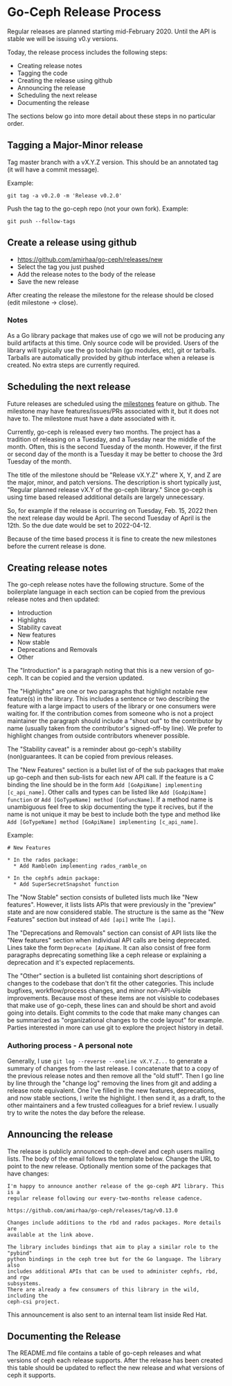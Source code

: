 
# Go-Ceph Release Process

Regular releases are planned starting mid-February 2020. Until the API is
stable we will be issuing v0.y versions.

Today, the release process includes the following steps:
* Creating release notes
* Tagging the code
* Creating the release using github
* Announcing the release
* Scheduling the next release
* Documenting the release

The sections below go into more detail about these steps in no particular order.

## Tagging a Major-Minor release

Tag master branch with a vX.Y.Z version. This should be an annotated tag (it
will have a commit message).

Example:
```shell
git tag -a v0.2.0 -m 'Release v0.2.0'
```

Push the tag to the go-ceph repo (not your own fork).
Example:
```shell
git push --follow-tags
```


## Create a release using github
* https://github.com/amirhaa/go-ceph/releases/new
* Select the tag you just pushed
* Add the release notes to the body of the release
* Save the new release

After creating the release the milestone for the release should be closed
(edit milestone -> close).


### Notes

As a Go library package that makes use of cgo we will not be producing any
build artifacts at this time. Only source code will be provided. Users of the
library will typically use the go toolchain (go modules, etc), git or tarballs.
Tarballs are automatically provided by github interface when a release is
created. No extra steps are currently required.


## Scheduling the next release

Future releases are scheduled using the
[milestones](https://github.com/amirhaa/go-ceph/milestones) feature on github. The
milestone may have features/issues/PRs associated with it, but it does not have
to. The milestone must have a date associated with it.

Currently, go-ceph is released every two months. The project has a tradition of
releasing on a Tuesday, and a Tuesday near the middle of the month. Often, this
is the second Tuesday of the month. However, if the first or second day of the
month is a Tuesday it may be better to choose the 3rd Tuesday of the month.

The title of the milestone should be "Release vX.Y.Z" where X, Y, and Z are the
major, minor, and patch versions. The description is short typically just,
"Regular planned release vX.Y of the go-ceph library." Since go-ceph is using
time based released additional details are largely unnecessary.

So, for example if the release is occurring on Tuesday, Feb. 15, 2022 then the
next release day would be April. The second Tuesday of April is the 12th. So
the due date would be set to 2022-04-12.

Because of the time based process it is fine to create the new milestones before
the current release is done.


## Creating release notes

The go-ceph release notes have the following structure. Some of the boilerplate
language in each section can be copied from the previous release notes and then
updated:
* Introduction
* Highlights
* Stability caveat
* New features
* Now stable
* Deprecations and Removals
* Other

The "Introduction" is a paragraph noting that this is a new version
of go-ceph. It can be copied and the version updated.

The "Highlights" are one or two paragraphs that highlight notable new feature(s)
in the library. This includes a sentence or two describing the feature with a
large impact to users of the library or one consumers were waiting for.
If the contribution comes from someone who is not a project maintainer the
paragraph should include a "shout out" to the contributor by name (usually
taken from the contributor's signed-off-by line). We prefer to highlight changes
from outside contributors whenever possible.

The "Stability caveat" is a reminder about go-ceph's stability (non)guarantees.
It can be copied from previous releases.

The "New Features" section is a bullet list of of the sub packages that make up
go-ceph and then sub-lists for each new API call. If the feature is a C binding
the line should be in the form `Add [GoApiName] implementing [c_api_name]`.
Other calls and types can be listed like `Add [GoApiName] function` or `Add
[GoTypeName] method [GoFuncName]`. If a method name is unambiguous feel free to
skip documenting the type it recives, but if the name is not unique it may be
best to include both the type and method like `Add [GoTypeName] method
[GoApiName] implementing [c_api_name]`.

Example:
```
# New Features

* In the rados package:
  * Add RambleOn implementing rados_ramble_on

* In the cephfs admin package:
  * Add SuperSecretSnapshot function
```

The "Now Stable" section consists of bulleted lists much like "New features".
However, it lists lists APIs that were previously in the "preview" state and are now
considered stable. The structure is the same as the "New Features" section but
instead of `Add [api]` write `The [api]`.

The "Deprecations and Removals" section can consist of API lists like the "New
features" section when individual API calls are being deprecated. Lines take
the form `Deprecate [ApiName`. It can also consist of free form paragraphs
deprecating something like a ceph release or explaining a deprecation and it's
expected replacements.

The "Other" section is a bulleted list containing short descriptions of changes
to the codebase that don't fit the other categories. This include bugfixes,
workflow/process changes, and minor non-API-visible improvements. Because most of
these items are not visisble to codebases that make use of go-ceph, these lines
can and should be short and avoid going into details. Eight commits to the code
that make many changes can be summarized as "organizational changes to the code
layout" for example. Parties interested in more can use git to explore the
project history in detail.

### Authoring process - A personal note

Generally, I use `git log --reverse --oneline vX.Y.Z...` to generate a summary
of changes from the last release. I concatenate that to a copy of the previous
release notes and then remove all the "old stuff". Then I go line by line
through the "change log" removing the lines from git and adding a release note
equivalent.  One I've filled in the new features, deprecations, and now stable
sections, I write the highlight. I then send it, as a draft, to the other
maintainers and a few trusted colleagues for a brief review. I usually try to
write the notes the day before the release.

## Announcing the release

The release is publicly announced to ceph-devel and ceph users mailing lists.
The body of the email follows the template below.  Change the URL to point to
the new release. Optionally mention some of the packages that have changes:

```
I'm happy to announce another release of the go-ceph API library. This is a
regular release following our every-two-months release cadence.

https://github.com/amirhaa/go-ceph/releases/tag/v0.13.0

Changes include additions to the rbd and rados packages. More details are
available at the link above.

The library includes bindings that aim to play a similar role to the "pybind"
python bindings in the ceph tree but for the Go language. The library also
includes additional APIs that can be used to administer cephfs, rbd, and rgw
subsystems.
There are already a few consumers of this library in the wild, including the
ceph-csi project.
```

This announcement is also sent to an internal team list inside Red Hat.


## Documenting the Release

The README.md file contains a table of go-ceph releases and what versions of
ceph each release supports. After the release has been created this table
should be updated to reflect the new release and what versions of ceph it
supports.
